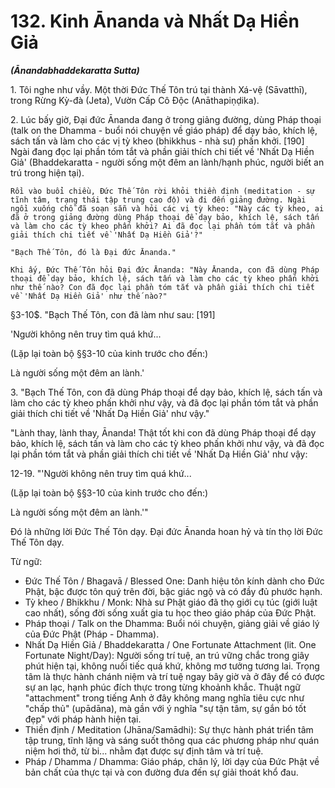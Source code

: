 # 132. Kinh Ānanda và Nhất Dạ Hiền Giả
***(Ānandabhaddekaratta Sutta)***

1\.  Tôi nghe như vầy. Một thời Đức Thế Tôn trú tại thành Xá-vệ (Sāvatthī), trong Rừng Kỳ-đà (Jeta), Vườn Cấp Cô Độc (Anāthapiṇḍika).

2\.  Lúc bấy giờ, Đại đức Ānanda đang ở trong giảng đường, dùng Pháp thoại (talk on the Dhamma - buổi nói chuyện về giáo pháp) để dạy bảo, khích lệ, sách tấn và làm cho các vị tỳ kheo (bhikkhus - nhà sư) phấn khởi. [190] Ngài đang đọc lại phần tóm tắt và phần giải thích chi tiết về 'Nhất Dạ Hiền Giả' (Bhaddekaratta - người sống một đêm an lành/hạnh phúc, người biết an trú trong hiện tại).

    Rồi vào buổi chiều, Đức Thế Tôn rời khỏi thiền định (meditation - sự tĩnh tâm, trạng thái tập trung cao độ) và đi đến giảng đường. Ngài ngồi xuống chỗ đã soạn sẵn và hỏi các vị tỳ kheo: "Này các tỳ kheo, ai đã ở trong giảng đường dùng Pháp thoại để dạy bảo, khích lệ, sách tấn và làm cho các tỳ kheo phấn khởi? Ai đã đọc lại phần tóm tắt và phần giải thích chi tiết về 'Nhất Dạ Hiền Giả'?"

    "Bạch Thế Tôn, đó là Đại đức Ānanda."

    Khi ấy, Đức Thế Tôn hỏi Đại đức Ānanda: "Này Ānanda, con đã dùng Pháp thoại để dạy bảo, khích lệ, sách tấn và làm cho các tỳ kheo phấn khởi như thế nào? Con đã đọc lại phần tóm tắt và phần giải thích chi tiết về 'Nhất Dạ Hiền Giả' như thế nào?"

§3-10$. "Bạch Thế Tôn, con đã làm như sau: [191]

'Người không nên truy tìm quá khứ...

(Lặp lại toàn bộ §§3-10 của kinh trước cho đến:)

Là người sống một đêm an lành.'

3\.  "Bạch Thế Tôn, con đã dùng Pháp thoại để dạy bảo, khích lệ, sách tấn và làm cho các tỳ kheo phấn khởi như vậy, và đã đọc lại phần tóm tắt và phần giải thích chi tiết về 'Nhất Dạ Hiền Giả' như vậy."

"Lành thay, lành thay, Ānanda! Thật tốt khi con đã dùng Pháp thoại để dạy bảo, khích lệ, sách tấn và làm cho các tỳ kheo phấn khởi như vậy, và đã đọc lại phần tóm tắt và phần giải thích chi tiết về 'Nhất Dạ Hiền Giả' như vậy:

12-19. "'Người không nên truy tìm quá khứ...

(Lặp lại toàn bộ §§3-10 của kinh trước cho đến:)

Là người sống một đêm an lành.'"

Đó là những lời Đức Thế Tôn dạy. Đại đức Ānanda hoan hỷ và tín thọ lời Đức Thế Tôn dạy.

<!--pg-->
Từ ngữ:
- Đức Thế Tôn / Bhagavā / Blessed One: Danh hiệu tôn kính dành cho Đức Phật, bậc được tôn quý trên đời, bậc giác ngộ và có đầy đủ phước hạnh.
- Tỳ kheo / Bhikkhu / Monk: Nhà sư Phật giáo đã thọ giới cụ túc (giới luật cao nhất), sống đời sống xuất gia tu học theo giáo pháp của Đức Phật.
- Pháp thoại / Talk on the Dhamma: Buổi nói chuyện, giảng giải về giáo lý của Đức Phật (Pháp - Dhamma).
- Nhất Dạ Hiền Giả / Bhaddekaratta / One Fortunate Attachment (lit. One Fortunate Night/Day): Người sống trí tuệ, an trú vững chắc trong giây phút hiện tại, không nuối tiếc quá khứ, không mơ tưởng tương lai. Trọng tâm là thực hành chánh niệm và trí tuệ ngay bây giờ và ở đây để có được sự an lạc, hạnh phúc đích thực trong từng khoảnh khắc. Thuật ngữ "attachment" trong tiếng Anh ở đây không mang nghĩa tiêu cực như "chấp thủ" (upādāna), mà gần với ý nghĩa "sự tận tâm, sự gắn bó tốt đẹp" với pháp hành hiện tại.
- Thiền định / Meditation (Jhāna/Samādhi): Sự thực hành phát triển tâm tập trung, tĩnh lặng và sáng suốt thông qua các phương pháp như quán niệm hơi thở, từ bi... nhằm đạt được sự định tâm và trí tuệ.
- Pháp / Dhamma / Dhamma: Giáo pháp, chân lý, lời dạy của Đức Phật về bản chất của thực tại và con đường đưa đến sự giải thoát khổ đau.
